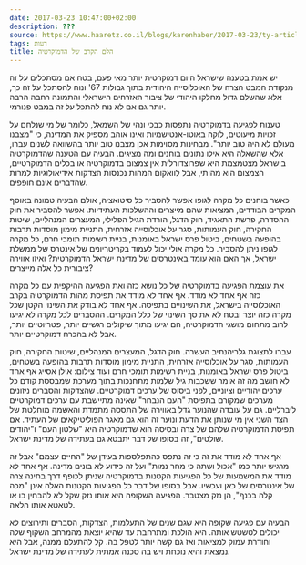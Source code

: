 ```yaml
---
date: 2017-03-23 10:47:00+02:00
description: ???
source: https://www.haaretz.co.il/blogs/karenhaber/2017-03-23/ty-article/0000017f-f8c7-ddde-abff-fce79c4d0000
tags: דעות
title: הלם הקרב של הדמוקרטיה
---
```


יש אמת בטענה שישראל היום דמוקרטית יותר מאי פעם, בטח אם מסתכלים על זה מנקודת המבט הצרה של האוכלוסייה היהודית בתוך גבולות 67' ונוח להסתכל על זה כך, אלא שהשלם גדול מחלקו היהודי של ציבור האזרחים הישראלי והתמונה רחבה הרבה יותר גם אם לא נוח להתכל על זה במבט פנורמי.

טענות לפגיעה בדמוקרטיה נתפסות כבכי ונהי של השמאל, כלומר של מי שנלחם על זכויות מיעוטים, לוקה באוטו-אנטישמיות ואינו אוהב מספיק את המדינה, כי "מצבנו מעולם לא היה טוב יותר". מבחינות מסוימות אכן מצבנו טוב יותר בהשוואה לשנים עברו, אלא שהשאלה היא אילו נתונים בוחנים ומה מציגים. הבעיה עם הטענה שהדמוקרטיה בישראל מצטמצמת היא שפרוצדורלית אין צמצום בדמוקרטיה או בכלים הדמוקרטיים, הצמצום הוא מהותי, אבל לוואקום המהות נכנסות הצדקות אידיאולוגיות למרות שהדברים אינם חופפים.

כאשר בוחנים כל מקרה לגופו אפשר להסביר כל סיטואציה, אולם הבעיה טמונה באוסף המקרים הבודדים, המציאות שהם מייצרים וההשלכות העתידיות. אפשר להסביר את חוק ההסדרה, פרשת התאגיד, חוק הדגל, הורדת הגיל הפלילי, המעצרים המנהליים, שיטות החקירה, חוק העמותות, סגר על אוכלוסייה אזרחית, התניית מימון מוסדות תרבות בהופעה בשטחים, ביטול פרס ישראל באומנות, בניית רשימות תומכי חרם, כל מקרה לגופו ניתן להסביר. כל מקרה אולי יכול לעמוד בקריטריונים של אינטרס של ממשלת ישראל, אך האם הוא עומד באינטרסים של מדינת ישראל הדמוקרטית? ואיזו אווירה ציבורית כל אלה מייצרים?

את עוצמת הפגיעה בדמוקרטיה של כל נושא כזה ואת הפגיעה ההיקפית עם כל מקרה כזה אף אחד לא מודד. אף אחד לא מודד את תפיסת מהות הדמוקרטיה בקרב האוכלוסייה בישראל, את השינויים בתפיסה. אף אחד לא בודק את השינוי הקטן שכל מקרה כזה יוצר ובטח לא את סך השינוי של כלל המקרים. ההסברים לכל מקרה לא יגיעו לרוב מתחום מושגי הדמוקרטיה, הם יגיעו מתוך שיקולים רגשיים יותר, פטריוטיים יותר, אבל לא בהכרח דמוקרטיים יותר.

 עברו לתצוגת גלריהנתיב העשרה. חוק הדגל, המעצרים המנהליים, שיטות החקירה, חוק העמותות, סגר על אוכלוסייה אזרחית, התניית מימון מוסדות תרבות בהופעה בשטחים, ביטול פרס ישראל באומנות, בניית רשימות תומכי חרם ועוד צילום: אילן אסייג אף אחד לא חושב מה זה אומר ששכבות גיל שלמות מתחנכות בתוך מערכת שמבססת קודם כל ערכים יהודיים וציוניים, לפני ביסוס של ערכים דמוקרטיים. שהצדקות והסברים ניזונים מערכים שמקורם בתפיסת "העם הנבחר" שאינה מתיישבת עם ערכים דמוקרטיים ליברליים. גם על עובדה שהנוער גדל באווירה של התססה מתמדת והאשמה מוחלטת של הצד השני אין מי שנותן את הדעת ונוער זה הוא גם מאגר הפוליטיקאים של העתיד. אם תפיסת הדמוקרטיה שלהם של צרה ובסיסה הוא שדמוקרטיה היא "שלטון העם" ו"יהודים שולטים", זה בסופו של דבר יתבטא גם בעתידה של מדינת ישראל.

אף אחד לא מודד את זה כי זה נתפס כהתפלספות בעידן של "החיים עצמם" אבל זה מרגיש יותר כמו "אכול ושתה כי מחר נמות" ועל זה כידוע לא בונים מדינה. אף אחד לא מודד את המשמעות של כל הפגיעות הקטנות בדמוקרטיה שניתן לכופף דרך בחינה צרה של אינטרסים של כאן ועכשיו. אבל בסופו של דבר כל הפגיעות הקטנות האלה אינן "מכה קלה בכנף", הן נזק מצטבר. הפגיעה השקופה היא אותו נזק שקל לא להבחין בו או לטאטא אותו הלאה.

הבעיה עם פגיעה שקופה היא שגם שנים של התעלמות, הצדקות, הסברים ותירוצים לא יכולים לטשטש אותה. היא הולכת ומתרחבת עד שהיא יוצאת מהמרחב השקוף שלה וחודרת עמוק למציאות ואז גם קשה יותר לטפל בה. קל להתעלם ממנה, אבל היא נמצאת והיא נוכחת ויש בה סכנה אמתית לעתידה של מדינת ישראל.